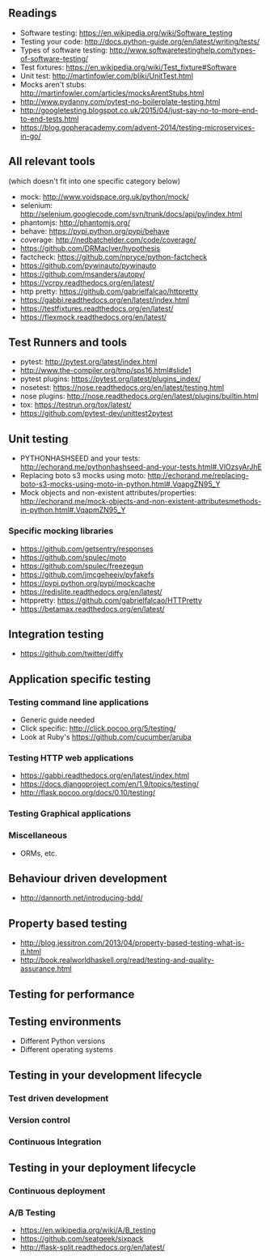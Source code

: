 ## Readings

- Software testing: https://en.wikipedia.org/wiki/Software_testing
- Testing your code: http://docs.python-guide.org/en/latest/writing/tests/
- Types of software testing: http://www.softwaretestinghelp.com/types-of-software-testing/
- Test fixtures: https://en.wikipedia.org/wiki/Test_fixture#Software
- Unit test: http://martinfowler.com/bliki/UnitTest.html
- Mocks aren't stubs: http://martinfowler.com/articles/mocksArentStubs.html
- http://www.pydanny.com/pytest-no-boilerplate-testing.html
- http://googletesting.blogspot.co.uk/2015/04/just-say-no-to-more-end-to-end-tests.html
- https://blog.gopheracademy.com/advent-2014/testing-microservices-in-go/


## All relevant tools

(which doesn't fit into one specific category below)

- mock: http://www.voidspace.org.uk/python/mock/
- selenium: http://selenium.googlecode.com/svn/trunk/docs/api/py/index.html
- phantomjs: http://phantomjs.org/
- behave: https://pypi.python.org/pypi/behave
- coverage: http://nedbatchelder.com/code/coverage/
- https://github.com/DRMacIver/hypothesis
- factcheck: https://github.com/npryce/python-factcheck
- https://github.com/pywinauto/pywinauto
- https://github.com/msanders/autopy/
- https://vcrpy.readthedocs.org/en/latest/
- http pretty: https://github.com/gabrielfalcao/httpretty
- https://gabbi.readthedocs.org/en/latest/index.html
- https://testfixtures.readthedocs.org/en/latest/
- https://flexmock.readthedocs.org/en/latest/

## Test Runners and tools

- pytest: http://pytest.org/latest/index.html
- http://www.the-compiler.org/tmp/sps16.html#slide1
- pytest plugins: https://pytest.org/latest/plugins_index/
- nosetest: https://nose.readthedocs.org/en/latest/testing.html
- nose plugins: http://nose.readthedocs.org/en/latest/plugins/builtin.html
- tox: https://testrun.org/tox/latest/
- https://github.com/pytest-dev/unittest2pytest

## Unit testing

- PYTHONHASHSEED and your tests: http://echorand.me/pythonhashseed-and-your-tests.html#.VlOzsyArJhE
- Replacing boto s3 mocks using moto: http://echorand.me/replacing-boto-s3-mocks-using-moto-in-python.html#.VqapgZN95_Y
- Mock objects and non-existent attributes/properties: http://echorand.me/mock-objects-and-non-existent-attributesmethods-in-python.html#.VqapmZN95_Y

### Specific mocking libraries

- https://github.com/getsentry/responses
- https://github.com/spulec/moto
- https://github.com/spulec/freezegun
- https://github.com/jmcgeheeiv/pyfakefs
- https://pypi.python.org/pypi/mockcache
- https://redislite.readthedocs.org/en/latest/
- httppretty: https://github.com/gabrielfalcao/HTTPretty
- https://betamax.readthedocs.org/en/latest/

## Integration testing

- https://github.com/twitter/diffy

## Application specific testing

### Testing command line applications

- Generic guide needed
- Click specific: http://click.pocoo.org/5/testing/
- Look at Ruby's https://github.com/cucumber/aruba 

### Testing HTTP web applications

- https://gabbi.readthedocs.org/en/latest/index.html
- https://docs.djangoproject.com/en/1.9/topics/testing/
- http://flask.pocoo.org/docs/0.10/testing/

### Testing Graphical applications

### Miscellaneous

- ORMs, etc.

## Behaviour driven development

- http://dannorth.net/introducing-bdd/

## Property based testing

- http://blog.jessitron.com/2013/04/property-based-testing-what-is-it.html
- http://book.realworldhaskell.org/read/testing-and-quality-assurance.html

## Testing for performance

## Testing environments

- Different Python versions
- Different operating systems

## Testing in your development lifecycle

### Test driven development

### Version control

### Continuous Integration

## Testing in your deployment lifecycle

### Continuous deployment

### A/B Testing

- https://en.wikipedia.org/wiki/A/B_testing
- https://github.com/seatgeek/sixpack
- http://flask-split.readthedocs.org/en/latest/



